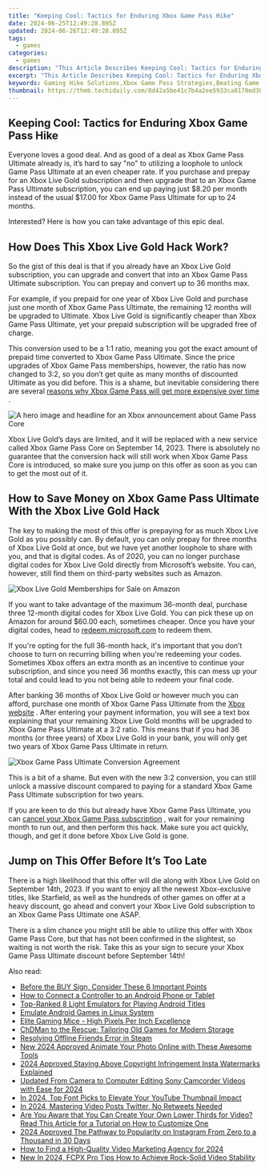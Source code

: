 ```yaml
---
title: "Keeping Cool: Tactics for Enduring Xbox Game Pass Hike"
date: 2024-06-25T12:49:28.895Z
updated: 2024-06-26T12:49:28.895Z
tags:
  - games
categories:
  - games
description: "This Article Describes Keeping Cool: Tactics for Enduring Xbox Game Pass Hike"
excerpt: "This Article Describes Keeping Cool: Tactics for Enduring Xbox Game Pass Hike"
keywords: Gaming Hike Solutions,Xbox Game Pass Strategies,Beating Game Pass Price,Save on Gaming Subscriptions,Affordable Gaming Plans,Minimize Xbox Costs,Xbox Savings Tactics
thumbnail: https://thmb.techidaily.com/8d42a5be41c7b4a2ee5933ca8170ed38361404ba710cadb2872cd630ac7e122c.jpg
---
```


## Keeping Cool: Tactics for Enduring Xbox Game Pass Hike

 Everyone loves a good deal. And as good of a deal as Xbox Game Pass Ultimate already is, it’s hard to say "no" to utilizing a loophole to unlock Game Pass Ultimate at an even cheaper rate. If you purchase and prepay for an Xbox Live Gold subscription and then upgrade that to an Xbox Game Pass Ultimate subscription, you can end up paying just $8.20 per month instead of the usual $17.00 for Xbox Game Pass Ultimate for up to 24 months.

Interested? Here is how you can take advantage of this epic deal.

## How Does This Xbox Live Gold Hack Work?

 So the gist of this deal is that if you already have an Xbox Live Gold subscription, you can upgrade and convert that into an Xbox Game Pass Ultimate subscription. You can prepay and convert up to 36 months max.

 For example, if you prepaid for one year of Xbox Live Gold and purchase just one month of Xbox Game Pass Ultimate, the remaining 12 months will be upgraded to Ultimate. Xbox Live Gold is significantly cheaper than Xbox Game Pass Ultimate, yet your prepaid subscription will be upgraded free of charge.

 This conversion used to be a 1:1 ratio, meaning you got the exact amount of prepaid time converted to Xbox Game Pass Ultimate. Since the price upgrades of Xbox Game Pass memberships, however, the ratio has now changed to 3:2, so you don’t get quite as many months of discounted Ultimate as you did before. This is a shame, but inevitable considering there are several [reasons why Xbox Game Pass will get more expensive over time](https://www.makeuseof.com/reasons-xbox-game-pass-will-get-more-expensive/) .

![A hero image and headline for an Xbox announcement about Game Pass Core](https://static1.makeuseofimages.com/wordpress/wp-content/uploads/2023/07/game-pass-core-announcement.jpg)

 Xbox Live Gold’s days are limited, and it will be replaced with a new service called Xbox Game Pass Core on September 14, 2023\. There is absolutely no guarantee that the conversion hack will still work when Xbox Game Pass Core is introduced, so make sure you jump on this offer as soon as you can to get the most out of it.

## How to Save Money on Xbox Game Pass Ultimate With the Xbox Live Gold Hack

 The key to making the most of this offer is prepaying for as much Xbox Live Gold as you possibly can. By default, you can only prepay for three months of Xbox Live Gold at once, but we have yet another loophole to share with you, and that is digital codes. As of 2020, you can no longer purchase digital codes for Xbox Live Gold directly from Microsoft’s website. You can, however, still find them on third-party websites such as Amazon.

![Xbox Live Gold Memberships for Sale on Amazon](https://static1.makeuseofimages.com/wordpress/wp-content/uploads/2023/08/xbox-live-gold-memberships-for-sale-on-amazon.jpg)

 If you want to take advantage of the maximum 36-month deal, purchase three 12-month digital codes for Xbox Live Gold. You can pick these up on Amazon for around $60.00 each, sometimes cheaper. Once you have your digital codes, head to [redeem.microsoft.com](https://redeem.microsoft.com/) to redeem them.

 If you're opting for the full 36-month hack, it's important that you don’t choose to turn on recurring billing when you're redeeming your codes. Sometimes Xbox offers an extra month as an incentive to continue your subscription, and since you need 36 months exactly, this can mess up your total and could lead to you not being able to redeem your final code.

 After banking 36 months of Xbox Live Gold or however much you can afford, purchase one month of Xbox Game Pass Ultimate from the [Xbox website](https://www.xbox.com/en-us/xbox-game-pass/ultimate) . After entering your payment information, you will see a text box explaining that your remaining Xbox Live Gold months will be upgraded to Xbox Game Pass Ultimate at a 3:2 ratio. This means that if you had 36 months (or three years) of Xbox Live Gold in your bank, you will only get two years of Xbox Game Pass Ultimate in return.

![Xbox Game Pass Ultimate Conversion Agreement](https://static1.makeuseofimages.com/wordpress/wp-content/uploads/2023/08/xbox-game-pass-ultimate-conversion-agreement.jpg)

 This is a bit of a shame. But even with the new 3:2 conversion, you can still unlock a massive discount compared to paying for a standard Xbox Game Pass Ultimate subscription for two years.

 If you are keen to do this but already have Xbox Game Pass Ultimate, you can [cancel your Xbox Game Pass subscription](https://www.makeuseof.com/how-to-cancel-your-xbox-game-pass-subscription/) , wait for your remaining month to run out, and then perform this hack. Make sure you act quickly, though, and get it done before Xbox Live Gold is gone.

## Jump on This Offer Before It’s Too Late

 There is a high likelihood that this offer will die along with Xbox Live Gold on September 14th, 2023\. If you want to enjoy all the newest Xbox-exclusive titles, like Starfield, as well as the hundreds of other games on offer at a heavy discount, go ahead and convert your Xbox Live Gold subscription to an Xbox Game Pass Ultimate one ASAP.

 There is a slim chance you might still be able to utilize this offer with Xbox Game Pass Core, but that has not been confirmed in the slightest, so waiting is not worth the risk. Take this as your sign to secure your Xbox Game Pass Ultimate discount before September 14th!


<ins class="adsbygoogle"
     style="display:block"
     data-ad-format="autorelaxed"
     data-ad-client="ca-pub-7571918770474297"
     data-ad-slot="1223367746"></ins>



<ins class="adsbygoogle"
     style="display:block"
     data-ad-client="ca-pub-7571918770474297"
     data-ad-slot="8358498916"
     data-ad-format="auto"
     data-full-width-responsive="true"></ins>

<span class="atpl-alsoreadstyle">Also read:</span>
<div><ul>
<li><a href="https://games-able.techidaily.com/before-the-buy-sign-consider-these-6-important-points/"><u>Before the BUY Sign, Consider These 6 Important Points</u></a></li>
<li><a href="https://games-able.techidaily.com/how-to-connect-a-controller-to-an-android-phone-or-tablet/"><u>How to Connect a Controller to an Android Phone or Tablet</u></a></li>
<li><a href="https://games-able.techidaily.com/top-ranked-8-light-emulators-for-playing-android-titles/"><u>Top-Ranked 8 Light Emulators for Playing Android Titles</u></a></li>
<li><a href="https://games-able.techidaily.com/emulate-android-games-in-linux-system/"><u>Emulate Android Games in Linux System</u></a></li>
<li><a href="https://games-able.techidaily.com/elite-gaming-mice-high-pixels-per-inch-excellence/"><u>Elite Gaming Mice - High Pixels Per Inch Excellence</u></a></li>
<li><a href="https://games-able.techidaily.com/chdman-to-the-rescue-tailoring-old-games-for-modern-storage/"><u>ChDMan to the Rescue: Tailoring Old Games for Modern Storage</u></a></li>
<li><a href="https://games-able.techidaily.com/resolving-offline-friends-error-in-steam/"><u>Resolving Offline Friends Error in Steam</u></a></li>
<li><a href="https://animation-videos.techidaily.com/new-2024-approved-animate-your-photo-online-with-these-awesome-tools/"><u>New 2024 Approved Animate Your Photo Online with These Awesome Tools</u></a></li>
<li><a href="https://instagram-video-recordings.techidaily.com/2024-approved-staying-above-copyright-infringement-insta-watermarks-explained/"><u>2024 Approved  Staying Above Copyright Infringement  Insta Watermarks Explained</u></a></li>
<li><a href="https://smart-video-editing.techidaily.com/updated-from-camera-to-computer-editing-sony-camcorder-videos-with-ease-for-2024/"><u>Updated From Camera to Computer Editing Sony Camcorder Videos with Ease for 2024</u></a></li>
<li><a href="https://youtube-stream.techidaily.com/in-2024-top-font-picks-to-elevate-your-youtube-thumbnail-impact/"><u>In 2024, Top Font Picks to Elevate Your YouTube Thumbnail Impact</u></a></li>
<li><a href="https://twitter-videos.techidaily.com/in-2024-mastering-video-posts-twitter-no-retweets-needed/"><u>In 2024, Mastering Video Posts  Twitter, No Retweets Needed</u></a></li>
<li><a href="https://ai-video-editing.techidaily.com/are-you-aware-that-you-can-create-your-own-lower-thirds-for-video-read-this-article-for-a-tutorial-on-how-to-customize-one/"><u>Are You Aware that You Can Create Your Own Lower Thirds for Video? Read This Article for a Tutorial on How to Customize One</u></a></li>
<li><a href="https://instagram-clips.techidaily.com/2024-approved-the-pathway-to-popularity-on-instagram-from-zero-to-a-thousand-in-30-days/"><u>2024 Approved  The Pathway to Popularity on Instagram  From Zero to a Thousand in 30 Days</u></a></li>
<li><a href="https://ai-video-editing.techidaily.com/how-to-find-a-high-quality-video-marketing-agency-for-2024/"><u>How to Find a High-Quality Video Marketing Agency for 2024</u></a></li>
<li><a href="https://video-creation-software.techidaily.com/new-in-2024-fcpx-pro-tips-how-to-achieve-rock-solid-video-stability/"><u>New In 2024, FCPX Pro Tips How to Achieve Rock-Solid Video Stability</u></a></li>
</ul></div>
